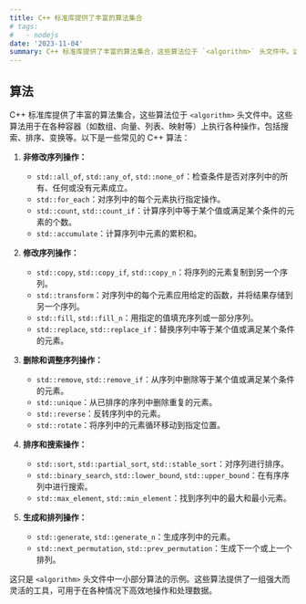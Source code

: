 ```yaml
---
title: C++ 标准库提供了丰富的算法集合
# tags:
#   - nodejs
date: '2023-11-04'
summary: C++ 标准库提供了丰富的算法集合，这些算法位于 `<algorithm>` 头文件中。这些算法用于在各种容器（如数组、向量、列表、映射等）上执行各种操作，包括搜索、排序、变换等
---
```

## 算法
C++ 标准库提供了丰富的算法集合，这些算法位于 `<algorithm>` 头文件中。这些算法用于在各种容器（如数组、向量、列表、映射等）上执行各种操作，包括搜索、排序、变换等。以下是一些常见的 C++ 算法：

1. **非修改序列操作：**
   - `std::all_of`, `std::any_of`, `std::none_of`：检查条件是否对序列中的所有、任何或没有元素成立。
   - `std::for_each`：对序列中的每个元素执行指定操作。
   - `std::count`, `std::count_if`：计算序列中等于某个值或满足某个条件的元素的个数。
   - `std::accumulate`：计算序列中元素的累积和。

2. **修改序列操作：**
   - `std::copy`, `std::copy_if`, `std::copy_n`：将序列的元素复制到另一个序列。
   - `std::transform`：对序列中的每个元素应用给定的函数，并将结果存储到另一个序列。
   - `std::fill`, `std::fill_n`：用指定的值填充序列或一部分序列。
   - `std::replace`, `std::replace_if`：替换序列中等于某个值或满足某个条件的元素。

3. **删除和调整序列操作：**
   - `std::remove`, `std::remove_if`：从序列中删除等于某个值或满足某个条件的元素。
   - `std::unique`：从已排序的序列中删除重复的元素。
   - `std::reverse`：反转序列中的元素。
   - `std::rotate`：将序列中的元素循环移动到指定位置。

4. **排序和搜索操作：**
   - `std::sort`, `std::partial_sort`, `std::stable_sort`：对序列进行排序。
   - `std::binary_search`, `std::lower_bound`, `std::upper_bound`：在有序序列中进行搜索。
   - `std::max_element`, `std::min_element`：找到序列中的最大和最小元素。

5. **生成和排列操作：**
   - `std::generate`, `std::generate_n`：生成序列中的元素。
   - `std::next_permutation`, `std::prev_permutation`：生成下一个或上一个排列。

这只是 `<algorithm>` 头文件中一小部分算法的示例。这些算法提供了一组强大而灵活的工具，可用于在各种情况下高效地操作和处理数据。
